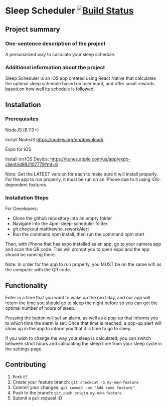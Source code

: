 # Sleep Scheduler [![Build Status](https://travis-ci.org/ucsb-cs48-w19/4pm-sleep-scheduler.svg?branch=master)](https://travis-ci.org/ucsb-cs48-w19/4pm-sleep-scheduler)

## Project summary

### One-sentence description of the project

A personalized way to calculate your sleep schedule.

### Additional information about the project

Sleep Scheduler is an iOS app created using React Native that calculates the optimal sleep schedule based on user input, and offer small rewards based on how well its schedule is followed. 

## Installation

### Prerequisites

NodeJS (6.7.0+)

Install NodeJS  https://nodejs.org/en/download/

Expo for iOS

Install on iOS Device: https://itunes.apple.com/us/app/expo-client/id982107779?mt=8

Note: Get the LATEST version for each to make sure it will install properly. For the app to run properly, it must be run on an iPhone due to it using iOS-dependent features.

### Installation Steps

For Developers:

* Clone the github repository into an empty folder
* Navigate into the 4pm-sleep-scheduler folder
* git checkout matthewho_reworkAlert
* Run the command npm install, then run the command npm start

Then, with iPhone that has expo installed as an app, go to your camera app and scan the QR code. This will prompt you to open expo and the app should be running there.

Note: In order for the app to run properly, you MUST be on the same wifi as the computer with the QR code.



## Functionality

Enter in a time that you want to wake up the next day, and our app will return the time you should go to sleep the night before so you can get the optimal number of hours of sleep.

Pressing the button will set an alarm, as well as a pop-up that informs you to which time the alarm is set.  Once that time is reached, a pop-up alert will show up in the app to inform you that it is time to go to sleep.

If you wish to change the way your sleep is calculated, you can switch between strict hours and calculating the sleep time from your sleep cycle in the settings page.

## Contributing

1. Fork it!
2. Create your feature branch: `git checkout -b my-new-feature`
3. Commit your changes: `git commit -am 'Add some feature'`
4. Push to the branch: `git push origin my-new-feature`
5. Submit a pull request :D

